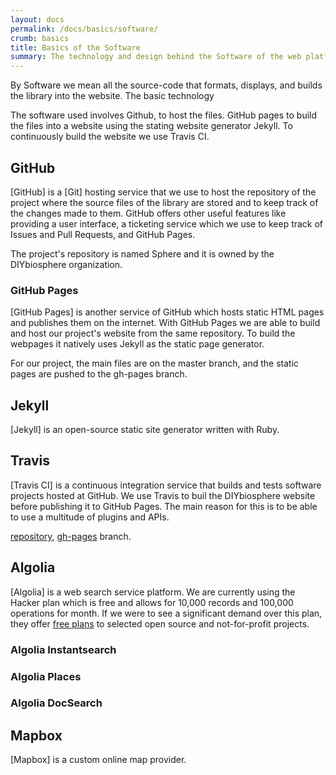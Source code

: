 ```yaml
---
layout: docs
permalink: /docs/basics/software/
crumb: basics
title: Basics of the Software
summary: The technology and design behind the Software of the web platform
---
```


By Software we mean all the source-code that formats, displays, and builds the library into the website. The basic technology

The software used involves Github, to host the files. GitHub pages to build the files into a website using the stating website generator Jekyll. To continuously build the website we use Travis CI.

## GitHub
[GitHub] is a [Git] hosting service that we use to host the repository of the project where the source files of the library are stored and to keep track of the changes made to them. GitHub offers other useful features like providing a user interface, a ticketing service which we use to keep track of Issues and Pull Requests, and GitHub Pages.

The project's repository is named Sphere and it is owned by the DIYbiosphere organization.

### GitHub Pages
[GitHub Pages] is another service of GitHub which hosts static HTML pages and publishes them on the internet. With GitHub Pages we are able to build and host our project's website from the same repository. To build the webpages it natively uses Jekyll as the static page generator.

For our project, the main files are on the master branch, and the static pages are pushed to the gh-pages branch.

## Jekyll
[Jekyll] is an open-source static site generator written with Ruby.

## Travis
[Travis CI] is a continuous integration service that builds and tests software projects hosted at GitHub. We use Travis to buil the DIYbiosphere website before publishing it to GitHub Pages. The main reason for this is to be able to use a multitude of plugins and APIs.


[repository](https://github.com/DIYbiosphere/sphere),
[gh-pages](https://github.com/DIYbiosphere/sphere/tree/gh-pages) branch.

## Algolia
[Algolia] is a web search service platform.
We are currently using the Hacker plan which is free and allows for 10,000 records and 100,000 operations for month. If we were to see a significant demand over this plan, they offer [free plans](https://www.algolia.com/doc/faq/accounts-billing/i-develop-an-open-source-or-not-for-profit-project/) to selected open source and not-for-profit projects.

### Algolia Instantsearch

### Algolia Places

### Algolia DocSearch


## Mapbox
[Mapbox] is a custom online map provider.
